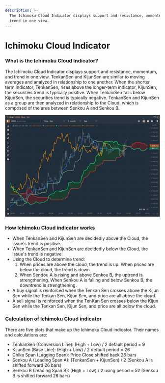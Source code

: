 ```yaml
---
description: >-
  The Ichimoku Cloud Indicator displays support and resistance, momentum, and
  trend in one view.
---
```


# Ichimoku Cloud Indicator

### What is the Ichimoku Cloud Indicator?

The Ichimoku Cloud Indicator displays support and resistance, momentum, and trend in one view. TenkanSen and KijunSen are similar to moving averages and analyzed in relationship to one another. When the shorter term indicator, TenkanSen, rises above the longer-term indicator, KijunSen, the securities trend is typically positive. When TenkanSen falls below KijunSen, the securities trend is typically negative. TenkanSen and KijunSen as a group are then analyzed in relationship to the Cloud, which is composed of the area between Senkou A and Senkou B.

![Ichimoku Cloud indicator in Quantower platform](../../../../.gitbook/assets/image%20%2872%29.png)

### How Ichimoku Cloud indicator works

* When TenkanSen and KijunSen are decidedly above the Cloud, the issue's trend is positive.
* When TenkanSen and KijunSen are decidedly below the Cloud, the issue's trend is negative.
* Using the Cloud to determine trend:
  1. When prices are above the cloud, the trend is up. When prices are below the cloud, the trend is down.
  2. When Sendou A is rising and above Senkou B, the uptrend is strengthening. When Senkou A is falling and below Senkou B, the downtrend is strengthening.
* A buy signal is reinforced when the Tenkan Sen crosses above the Kijun Sen while the Tenkan Sen, Kijun Sen, and price are all above the cloud.
* A sell signal is reinforced when the TenKan Sen crosses below the Kijun Sen while the Tenkan Sen, Kijun Sen, and price are all below the cloud.

### Calculation of Ichimoku Cloud indicator

There are five plots that make up the Ichimoku Cloud indicator. Their names and calculations are:

* TenkanSen \(Conversion Line\): \(High + Low\) / 2 default period = 9
* KijunSen \(Base Line\): \(High + Low\) / 2 default period = 26 
* Chiku Span \(Lagging Span\): Price Close shifted back 26 bars 
* Senkou A \(Leading Span A\): \(TenkanSen + KijunSen\) / 2 \(Senkou A is shifted forward 26 bars\) 
* Senkou B \(Leading Span B\): \(High + Low\) / 2 using period = 52 \(Senkou B is shifted forward 26 bars\)

